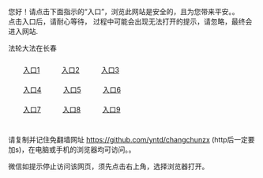 您好！请点击下面指示的“入口”，浏览此网站是安全的，且为您带来平安。。 <br/>
点击入口后，请耐心等待， 过程中可能会出现无法打开的提示，请忽略，最终会进入网站. </br>

法轮大法在长春<br/>
<div style="padding:10px"><a style="margin:20px" target="_blank" href="https://d3l5u3ioziaq28.cloudfront.net/2Qpsp?zkdfwpa" id="ccLink1" rel="nofollow">入口1</a> <a target="_blank" style="margin:20px" href="https://d195ux3urrv6w8.cloudfront.net/2Qpsp?xirnjlbk" id="ccLink2" rel="nofollow">入口2</a> <a style="margin:20px" target="_blank" href="https://d1qo2o0l0inmet.cloudfront.net/2Qpsp?qxtohumh" id="ccLink3" rel="nofollow">入口3</a></div>

<div style="padding:10px" ><a style="margin:20px" target="_blank" href="https://d3l5u3ioziaq28.cloudfront.net/2Qpsp?zkdfwpa" id="ccLink4" rel="nofollow">入口4</a> <a style="margin:20px" href="https://d195ux3urrv6w8.cloudfront.net/2Qpsp?xirnjlbk" target="_blank" id="ccLink5" rel="nofollow">入口5</a> <a style="margin:20px" href="https://d1qo2o0l0inmet.cloudfront.net/2Qpsp?qxtohumh" target="_blank" id="ccLink6" rel="nofollow">入口6</a></div>

<div style="padding:10px"><a style="margin:20px" target="_blank" href="https://d3l5u3ioziaq28.cloudfront.net/2Qpsp?zkdfwpa" id="ccLink7" rel="nofollow">入口7</a> <a style="margin:20px" href="https://d195ux3urrv6w8.cloudfront.net/2Qpsp?xirnjlbk" target="_blank" id="ccLink8" rel="nofollow">入口8</a> <a style="margin:20px" target="_blank" href="https://d1qo2o0l0inmet.cloudfront.net/2Qpsp?qxtohumh" id="ccLink9" rel="nofollow">入口9</a></div>

<br/>



请复制并记住免翻墙网址 https://github.com/yntd/changchunzx (http后一定要加s)，在电脑或手机的浏览器均可访问。。<br/>

微信如提示停止访问该网页，须先点击右上角，选择浏览器打开。
